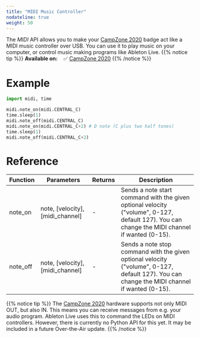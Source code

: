 ```yaml
---
title: "MIDI Music Controller"
nodateline: true
weight: 50
---
```



The *MIDI* API allows you to make your [CampZone 2020](/badges/campzone-2020/) badge act like a MIDI music controller over USB. You can use it to play music on your computer, or control music making programs like Ableton Live.
{{% notice tip %}}
**Available on:** &nbsp;&nbsp; ✅ [CampZone 2020](/badges/campzone-2020/)
{{% /notice %}}

# Example

```python
import midi, time

midi.note_on(midi.CENTRAL_C)
time.sleep(1)
midi.note_off(midi.CENTRAL_C)
midi.note_on(midi.CENTRAL_C+2) # D note (C plus two half tones)
time.sleep(1)
midi.note_off(midi.CENTRAL_C+2)
```

# Reference

| Function            | Parameters                 | Returns | Description                                                                      |
| ------------------ | -------------------------- | ------- | -------------------------------------------------------------------------------- |
| note_on | note, [velocity], [midi_channel]          | - | Sends a note start command with the given optional velocity ("volume", 0-127, default 127). You can change the MIDI channel if wanted (0-15).                                                    |
| note_off | note, [velocity], [midi_channel]          | - | Sends a note stop command with the given optional velocity ("volume", 0-127, default 127). You can change the MIDI channel if wanted (0-15).                                                    |

{{% notice tip %}}
The [CampZone 2020](/badges/campzone-2020/) hardware supports not only MIDI OUT, but also IN. This means you can receive messages from e.g. your audio program. Ableton Live uses this to command the LEDs on MIDI controllers. However, there is currently no Python API for this yet. It may be included in a future Over-the-Air update.
{{% /notice %}}